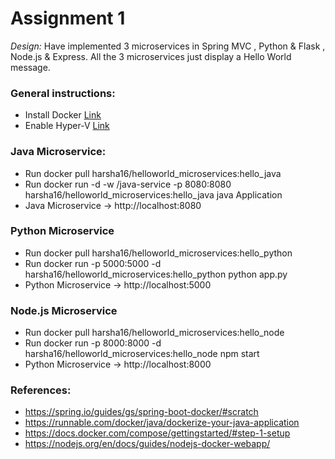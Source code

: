 # Assignment 1

*Design:* Have implemented 3 microservices in Spring MVC , Python & Flask , Node.js & Express.
All the 3 microservices just display a Hello World message.

### General instructions:
* Install Docker [Link](https://docs.docker.com/docker-for-windows/install/#download-docker-for-windows)
*  Enable Hyper-V [Link](https://docs.microsoft.com/en-us/virtualization/hyper-v-on-windows/quick-start/enable-hyper-v)

### Java Microservice:
* Run docker pull harsha16/helloworld_microservices:hello_java
* Run docker run -d -w /java-service -p 8080:8080 harsha16/helloworld_microservices:hello_java java Application
* Java Microservice -> http://localhost:8080

### Python Microservice
* Run docker pull harsha16/helloworld_microservices:hello_python
* Run docker run -p 5000:5000 -d harsha16/helloworld_microservices:hello_python python app.py
* Python Microservice -> http://localhost:5000

### Node.js Microservice
* Run docker pull harsha16/helloworld_microservices:hello_node
* Run docker run -p 8000:8000 -d harsha16/helloworld_microservices:hello_node npm start
* Python Microservice -> http://localhost:8000

### References:
* https://spring.io/guides/gs/spring-boot-docker/#scratch
* https://runnable.com/docker/java/dockerize-your-java-application
* https://docs.docker.com/compose/gettingstarted/#step-1-setup
* https://nodejs.org/en/docs/guides/nodejs-docker-webapp/